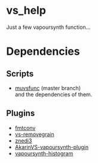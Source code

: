 # vs_help
Just a few vapoursynth function... 
# Dependencies
## Scripts
* [muvsfunc](https://github.com/WolframRhodium/muvsfunc) (master branch)\
and the dependencies of them.
## Plugins
* [fmtconv](https://github.com/EleonoreMizo/fmtconv)
* [vs-removegrain](https://github.com/vapoursynth/vs-removegrain)
* [znedi3](https://github.com/sekrit-twc/znedi3)
* [AkarinVS-vapoursynth-plugin](https://github.com/AkarinVS/vapoursynth-plugin)
* [vapoursynth-histogram](https://github.com/AmusementClub/vapoursynth-histogram)
